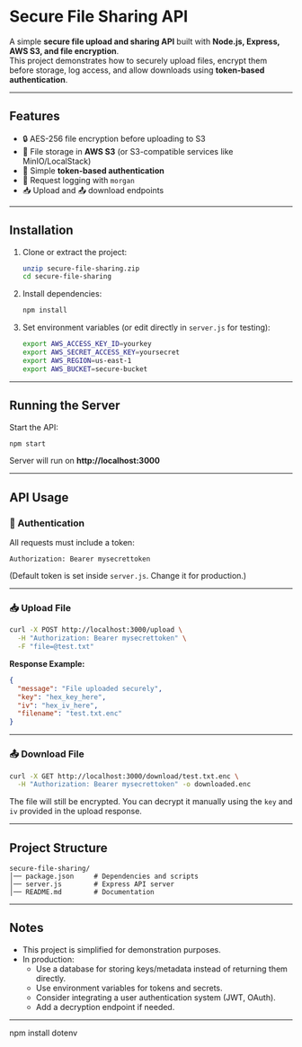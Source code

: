 # Secure File Sharing API

A simple **secure file upload and sharing API** built with **Node.js, Express, AWS S3, and file encryption**.  
This project demonstrates how to securely upload files, encrypt them before storage, log access, and allow downloads using **token-based authentication**.

---

## Features
- 🔒 AES-256 file encryption before uploading to S3  
- 📂 File storage in **AWS S3** (or S3-compatible services like MinIO/LocalStack)  
- 🔑 Simple **token-based authentication**  
- 📝 Request logging with `morgan`  
- 📥 Upload and 📤 download endpoints  

---

## Installation

1. Clone or extract the project:
   ```bash
   unzip secure-file-sharing.zip
   cd secure-file-sharing
   ```

2. Install dependencies:
   ```bash
   npm install
   ```

3. Set environment variables (or edit directly in `server.js` for testing):
   ```bash
   export AWS_ACCESS_KEY_ID=yourkey
   export AWS_SECRET_ACCESS_KEY=yoursecret
   export AWS_REGION=us-east-1
   export AWS_BUCKET=secure-bucket
   ```

---

## Running the Server

Start the API:
```bash
npm start
```

Server will run on **http://localhost:3000**

---

## API Usage

### 🔐 Authentication
All requests must include a token:
```
Authorization: Bearer mysecrettoken
```
(Default token is set inside `server.js`. Change it for production.)

---

### 📥 Upload File
```bash
curl -X POST http://localhost:3000/upload \
  -H "Authorization: Bearer mysecrettoken" \
  -F "file=@test.txt"
```

**Response Example:**
```json
{
  "message": "File uploaded securely",
  "key": "hex_key_here",
  "iv": "hex_iv_here",
  "filename": "test.txt.enc"
}
```

---

### 📤 Download File
```bash
curl -X GET http://localhost:3000/download/test.txt.enc \
  -H "Authorization: Bearer mysecrettoken" -o downloaded.enc
```

The file will still be encrypted. You can decrypt it manually using the `key` and `iv` provided in the upload response.

---

## Project Structure
```
secure-file-sharing/
│── package.json     # Dependencies and scripts
│── server.js        # Express API server
│── README.md        # Documentation
```

---

## Notes
- This project is simplified for demonstration purposes.  
- In production:
  - Use a database for storing keys/metadata instead of returning them directly.  
  - Use environment variables for tokens and secrets.  
  - Consider integrating a user authentication system (JWT, OAuth).  
  - Add a decryption endpoint if needed.  

---

 
npm install dotenv